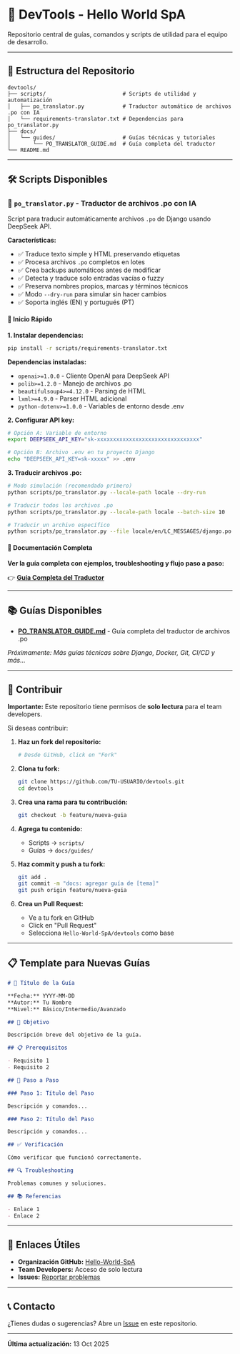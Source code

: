 # 🧰 DevTools - Hello World SpA

Repositorio central de guías, comandos y scripts de utilidad para el equipo de desarrollo.

---

## 📂 Estructura del Repositorio

```
devtools/
├── scripts/                        # Scripts de utilidad y automatización
│   ├── po_translator.py            # Traductor automático de archivos .po con IA
│   └── requirements-translator.txt # Dependencias para po_translator.py
├── docs/
│   └── guides/                     # Guías técnicas y tutoriales
│       └── PO_TRANSLATOR_GUIDE.md  # Guía completa del traductor
└── README.md
```

---

## 🛠️ Scripts Disponibles

### 📝 `po_translator.py` - Traductor de archivos .po con IA

Script para traducir automáticamente archivos `.po` de Django usando DeepSeek API.

**Características:**
- ✅ Traduce texto simple y HTML preservando etiquetas
- ✅ Procesa archivos `.po` completos en lotes
- ✅ Crea backups automáticos antes de modificar
- ✅ Detecta y traduce solo entradas vacías o fuzzy
- ✅ Preserva nombres propios, marcas y términos técnicos
- ✅ Modo `--dry-run` para simular sin hacer cambios
- ✅ Soporta inglés (EN) y portugués (PT)

#### 🚀 Inicio Rápido

**1. Instalar dependencias:**

```bash
pip install -r scripts/requirements-translator.txt
```

**Dependencias instaladas:**
- `openai>=1.0.0` - Cliente OpenAI para DeepSeek API
- `polib>=1.2.0` - Manejo de archivos .po
- `beautifulsoup4>=4.12.0` - Parsing de HTML
- `lxml>=4.9.0` - Parser HTML adicional
- `python-dotenv>=1.0.0` - Variables de entorno desde .env

**2. Configurar API key:**

```bash
# Opción A: Variable de entorno
export DEEPSEEK_API_KEY="sk-xxxxxxxxxxxxxxxxxxxxxxxxxxxxxxxx"

# Opción B: Archivo .env en tu proyecto Django
echo "DEEPSEEK_API_KEY=sk-xxxxx" >> .env
```

**3. Traducir archivos .po:**

```bash
# Modo simulación (recomendado primero)
python scripts/po_translator.py --locale-path locale --dry-run

# Traducir todos los archivos .po
python scripts/po_translator.py --locale-path locale --batch-size 10

# Traducir un archivo específico
python scripts/po_translator.py --file locale/en/LC_MESSAGES/django.po
```

#### 📖 Documentación Completa

**Ver la guía completa con ejemplos, troubleshooting y flujo paso a paso:**

👉 **[Guía Completa del Traductor](docs/guides/PO_TRANSLATOR_GUIDE.md)**

---

## 📚 Guías Disponibles

- **[PO_TRANSLATOR_GUIDE.md](docs/guides/PO_TRANSLATOR_GUIDE.md)** - Guía completa del traductor de archivos .po

_Próximamente: Más guías técnicas sobre Django, Docker, Git, CI/CD y más..._

---

## 🤝 Contribuir

**Importante:** Este repositorio tiene permisos de **solo lectura** para el team developers.

Si deseas contribuir:

1. **Haz un fork del repositorio:**
   ```bash
   # Desde GitHub, click en "Fork"
   ```

2. **Clona tu fork:**
   ```bash
   git clone https://github.com/TU-USUARIO/devtools.git
   cd devtools
   ```

3. **Crea una rama para tu contribución:**
   ```bash
   git checkout -b feature/nueva-guia
   ```

4. **Agrega tu contenido:**
   - Scripts → `scripts/`
   - Guías → `docs/guides/`

5. **Haz commit y push a tu fork:**
   ```bash
   git add .
   git commit -m "docs: agregar guía de [tema]"
   git push origin feature/nueva-guia
   ```

6. **Crea un Pull Request:**
   - Ve a tu fork en GitHub
   - Click en "Pull Request"
   - Selecciona `Hello-World-SpA/devtools` como base

---

## 📋 Template para Nuevas Guías

```markdown
# 📘 Título de la Guía

**Fecha:** YYYY-MM-DD
**Autor:** Tu Nombre
**Nivel:** Básico/Intermedio/Avanzado

## 🎯 Objetivo

Descripción breve del objetivo de la guía.

## 📋 Prerequisitos

- Requisito 1
- Requisito 2

## 📝 Paso a Paso

### Paso 1: Título del Paso

Descripción y comandos...

### Paso 2: Título del Paso

Descripción y comandos...

## ✅ Verificación

Cómo verificar que funcionó correctamente.

## 🔍 Troubleshooting

Problemas comunes y soluciones.

## 📚 Referencias

- Enlace 1
- Enlace 2
```

---

## 🔗 Enlaces Útiles

- **Organización GitHub:** [Hello-World-SpA](https://github.com/Hello-World-SpA)
- **Team Developers:** Acceso de solo lectura
- **Issues:** [Reportar problemas](https://github.com/Hello-World-SpA/devtools/issues)

---

## 📞 Contacto

¿Tienes dudas o sugerencias? Abre un [Issue](https://github.com/Hello-World-SpA/devtools/issues) en este repositorio.

---

**Última actualización:** 13 Oct 2025